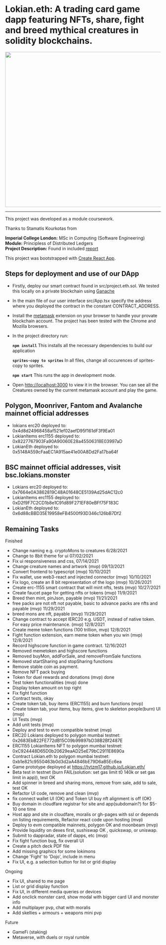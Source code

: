# Lokian.eth: A trading card game dapp featuring NFTs, share, fight and breed mythical creatures in solidity blockchains.

 <img src="./screenshots/project.eth.ss2.png" alt="" width="1000em" height="500em">

***

This project was developed as a module coursework.

Thanks to Stamatis Kourkotas from

**Imperial College London:** MSc in Computing (Software Engineering)<br />
**Module:** Principless of Distributed Ledgers<br />
**Project Description:** Found in included [report](./report.pdf)<br />

This project was bootstrapped with [Create React App](https://github.com/facebook/create-react-app).

## Steps for deployment and use of our DApp

- Firstly, deploy our smart contract found in src/project.eth.sol. We tested this locally on a private blockchain using [Ganache](https://www.trufflesuite.com/ganache)
- In the main file of our user interface src/App.tsx specify the address where you deployed the contract in the constant CONTRACT_ADDRESS.
- Install the [metamask](https://metamask.io/) extension on your browser to handle your provate blockchain account. The project has been tested with the Chrome and Mozilla browsers.
- In the project directory run:

    **`npm install`** This installs all the necessary dependencies to build our application

    **`sprites-copy to sprites`** In all files, change all occurences of sprites-copy to sprites.<br />
    
    **`npm start`** This runs the app in development mode.<br />

- Open [http://localhost:3000](http://localhost:3000) to view it in the browser. You can see all the Creatures owned by the current metamask account and play the game.

## Polygon, Moonriver, Fantom and Avalanche mainnet official addresses
- lokians erc20 deployed to: 0x4d8d24968458af521ef02aefD95f161dF3f9Ea01
- LokianItems erc1155 deployed to: 0x8227767903Fa90A90060E28a45506318E03997aD
- LokianEth deployed to: 0x5148A559cFaaEC1A915ae41e00A8Dd2Fa17ba64f

## BSC mainnet official addresses, visit bsc.lokians.monster
- Lokians erc20 deployed to: 0x7664e0A3862819C48A01648CE5139Ad25dAC12c0
- LokianItems erc1155 deployed to: 0xD2f9F7C2CD1b8e1C91d89F271EF80eBFf75F183C
- LokianEth deployed to: 0x6d88cBBD35E19958eFB4500f93D346c126bB7Df2

## Remaining Tasks

Finished
- Change naming e.g. cryptoMons to creatures 6/28/2021
- Change to 8bit theme for ui 07/02/2021
- Fix ui responsiveness and css, 07/14/2021
- Change creature names and artwork (mvp) 09/13/2021
- Convert frontend to typescript (mvp) 10/10/2021
- Fix wallet, use web3-react and injected connector (mvp) 10/10/2021
- Fix logo, create an 8 bit representation of the logo (mvp) 10/26/2021
- Create erc-1155 smart contract that will mint nfts, tests (mvp) 10/27/2021
- Create faucet page for getting nfts or tokens (mvp) 11/9/2021
- Breed then mint, pinJson, payable (mvp) 11/21/2021
- free packs are not nft not payable, basic to advance packs are nfts and payable (mvp) 11/29/2021
- breed mons are nft, payable (mvp) 11/29/2021
- Change contract to accept IERC20 e.g. USDT, instead of native token. For easy price maintenance. (mvp)  12/8/2021
- Create meme token functions (100 trillion, mvp) 12/8/2021
- Fight function extension, earn meme token when you win (mvp) 12/8/2021
- Record highscore function in game contract. 12/16/2021
- Removed memetoken and highscore functions
- Removed buyMon, addForSale, and removeFromSale functions
- Removed startSharing and stopSharing functions
- Remove stable coin as payment.
- Remove NFT pack buying
- Token for duel rewards and donations (mvp) done
- Test token functionalities (mvp) done
- Display token amount on top right
- Fix fight function
- Contract tests, okay
- Create token tab, buy items (ERC1155) and burn functions (mvp)
- Create token tab, your items, buy items, give to skeleton people(burn) UI (mvp)
- UI Tests (mvp)
- Add unit tests (mvp)
- Deploy and test to evm compatible testnet (mvp)
- ERC20 Lokians deployed to polygon mumbai testnet: 0x2683EbB22FE772dB15C09b99897bD38B2Bf2487E
- ERC1155 LokianItems NFT to polygon mumbai testnet: 
0xC924448D65D0b20629eaAD25eE79bC2911E8690a
- Contract Lokian.eth to polygon mumbai testnet: 
0xb1e821c9550463b0d3d2aA4846bE79D6aB5Ec6ea
- Game prototype deployed at https://tytzm17.github.io/Lokian.eth/
- Beta test in testnet (burn FAIL(solution: set gas limit t0 140k or set gas limit in app)), test OK
- Add spinner in breed and sharing mons, remove from sale, add to sale, test OK
- Refactor UI code, remove and clean (mvp)
- fix connect wallet UI (OK) and Token UI buy nft alignment is off (OK)
- Buy domain in cloudfare registrar for site and app(subdomain?) for $5-10 one time
- Host app and site in cloudfare, moralis or gh-pages with ssl or depends on listing requirements, Refactor react code upon hosting (mvp)
- Deploy to evm compatible mainnets, polygon OK and moonbeam (mvp)
- Provide liquidity on dexes first, sushiswap OK , quickswap, or uniswap.
- Submit to dappradar, state of dapps, etc (mvp)
- Fix fight function bug, fix overall UI
- Create a pitch deck PDF file 
- Add missing graphics for some lokimons
- Change 'Fight' to 'Dojo', include in menu
- Fix UI, e.g. a selection button for list or grid display

Ongoing
- Fix UI, shared to me page
- List or grid display function
- Fix UI, in different media queries or devices
- Add onclick monster card, show modal with bigger card UI and monster info
- Add multiplayer pvp, chat with moralis
- Add skellies + armours + weapons mini pvp

Future
- GameFi (staking)
- Metaverse, with duels or royal rumble



